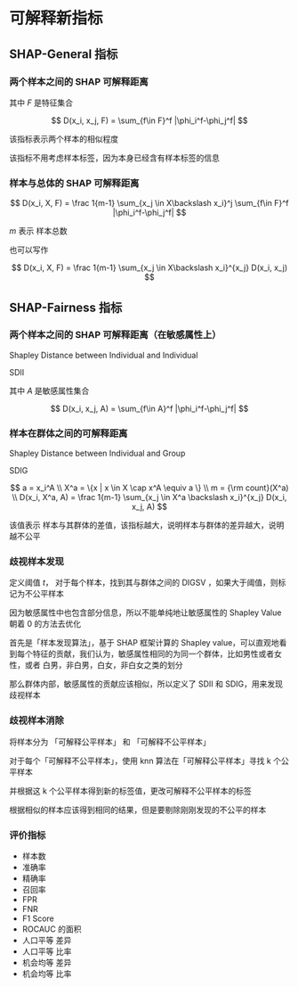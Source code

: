 # 可解释新指标

## SHAP-General 指标

### 两个样本之间的 SHAP 可解释距离

其中 $F$ 是特征集合

$$
D(x_i, x_j, F) =
\sum_{f\in F}^f
|\phi_i^f-\phi_j^f|
$$

该指标表示两个样本的相似程度

该指标不用考虑样本标签，因为本身已经含有样本标签的信息

### 样本与总体的 SHAP 可解释距离

$$
D(x_i, X, F) =
\frac 1{m-1}
\sum_{x_j \in X\backslash x_i}^j
\sum_{f\in F}^f
|\phi_i^f-\phi_j^f|
$$

$m$ 表示 样本总数

也可以写作

$$
D(x_i, X, F) =
\frac 1{m-1}
\sum_{x_j \in X\backslash x_i}^{x_j}
D(x_i, x_j)
$$

## SHAP-Fairness 指标

### 两个样本之间的 SHAP 可解释距离（在敏感属性上）

Shapley Distance between Individual and Individual

SDII

其中 $A$ 是敏感属性集合

$$
D(x_i, x_j, A) =
\sum_{f\in A}^f
|\phi_i^f-\phi_j^f|
$$

### 样本在群体之间的可解释距离

Shapley Distance between Individual and Group

SDIG

$$
a = x_i^A \\
X^a  = \{x | x \in X \cap x^A \equiv a \} \\
m = {\rm count}(X^a) \\
D(x_i, X^a, A) = \frac 1{m-1} \sum_{x_j \in X^a \backslash x_i}^{x_j} D(x_i, x_j, A)
$$

该值表示 样本与其群体的差值，该指标越大，说明样本与群体的差异越大，说明越不公平

### 歧视样本发现

定义阈值 $t$， 对于每个样本，找到其与群体之间的 DIGSV ，如果大于阈值，则标记为不公平样本

因为敏感属性中也包含部分信息，所以不能单纯地让敏感属性的 Shapley Value 朝着 0 的方法去优化

首先是「样本发现算法」，基于 SHAP 框架计算的 Shapley value，可以直观地看到每个特征的贡献，我们认为，敏感属性相同的为同一个群体，比如男性或者女性，或者 白男，非白男，白女，非白女之类的划分

那么群体内部，敏感属性的贡献应该相似，所以定义了 SDII 和 SDIG，用来发现歧视样本

### 歧视样本消除

将样本分为 「可解释公平样本」 和 「可解释不公平样本」

对于每个「可解释不公平样本」，使用 knn 算法在「可解释公平样本」寻找 k 个公平样本

并根据这 k 个公平样本得到新的标签值，更改可解释不公平样本的标签

根据相似的样本应该得到相同的结果，但是要剔除刚刚发现的不公平的样本

### 评价指标

- 样本数
- 准确率
- 精确率
- 召回率
- FPR
- FNR
- F1 Score
- ROCAUC 的面积
- 人口平等 差异
- 人口平等 比率
- 机会均等 差异
- 机会均等 比率
